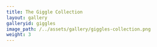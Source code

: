 ```yaml
---
title: The Giggle Collection
layout: gallery
galleryid: giggles
image_path: /../assets/gallery/giggles-collection.png
weight: 3
---
```

